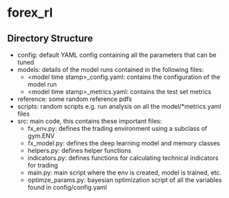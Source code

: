 # forex_rl

## Directory Structure
- config: default YAML config containing all the parameters that can be tuned
- models: details of the model runs contained in the following files:
	- &lt;model time stamp&gt;\_config.yaml: contains the configuration of the model run
	- &lt;model time stamp&gt;\_metrics.yaml: contains the test set metrics
- reference: some random reference pdfs
- scripts: random scripts e.g. run analysis on all the model/*metrics.yaml files
- src: main code, this contains these important files:
	- fx_env.py: defines the trading environment using a subclass of gym.ENV
	- fx_model.py: defines the deep learning model and memory classes
	- helpers.py: defines helper functions
	- indicators.py: defines functions for calculating technical indicators for trading
	- main.py: main script where the env is created, model is trained, etc.
	- optimze_params.py: bayesian optimization script of all the variables found in config/config.yaml
